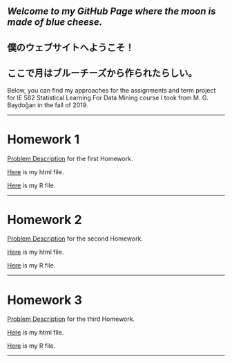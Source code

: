 ## _Welcome to my GitHub Page where the moon is made of blue cheese._

## 僕のウェブサイトへようこそ！
## ここで月はブルーチーズから作られたらしい。

  Below, you can find my approaches for the assignments and term project for IE 582 Statistical Learning For Data Mining course I took from M. G. Baydoğan in the fall of 2019. 

* * *

# Homework 1

  [Problem Description](IE582_Fall2019_Homework1.pdf) for the first Homework.

  [Here](IE582-HW1-sanserguz.html) is my html file.

  [Here](IE582-HW1-sanserguz.R) is my R file.
  
* * *

# Homework 2

  [Problem Description](IE582_Fall2019_Homework2.pdf) for the second Homework.

  [Here](IE582-HW2-sanserguz.html) is my html file.

  [Here](IE582-HW2-sanserguz.R) is my R file.

* * *

# Homework 3

  [Problem Description](IE582_Fall2019_Homework3.pdf) for the third Homework.

  [Here](IE582-HW3-sanserguz.html) is my html file.

  [Here](IE582-HW3-sanserguz.R) is my R file.

* * *
